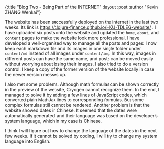 {:title  "Blog Two - Being Part of the INTERNET"
 :layout :post
 :author "Kevin ZHANG Wenkai"}

The website has been successfully deployed on the internet in the last two weeks. Its link is https://clojure-finance.github.io/HKU-TDLEG-website/ . I have uploaded six posts onto the website and updated the ```home```, ```about```, and ```content``` pages to make the website look more professional. I have developed a well-organized way to manage all the posts and pages: I now keep each markdown file and its images in one single folder under ```content/md``` instead of all images under ```content/img```. In this way, images in different posts can have the same name, and posts can be moved easily without worrying about losing their images. I also tried to do a version control: I keep a copy of the former version of the website locally in case the newer version messes up.

I also met some problems. Although math formulas can be shown correctly in the preview of the website, Cryogen cannot recognize them. In the end, I managed to solve it by adding a few lines of JavaScript codes, which converted plain MathJax lines to corresponding formulas. But some complex formulas still cannot be rendered. Another problem is that the website showed dates in Chinese. It seemed that the dates were automatically generated, and their language was based on the developer’s system language, which in my case is Chinese.

I think I will figure out how to change the language of the dates in the next few weeks. If it cannot be solved by coding, I will try to change my system language into English.
